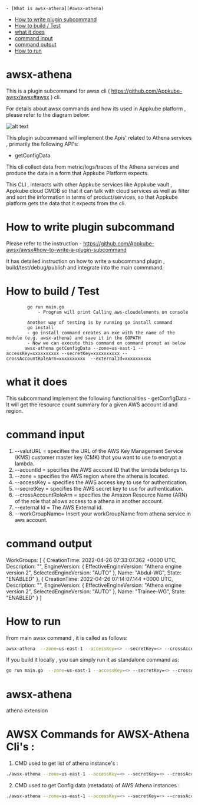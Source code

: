     - [What is awsx-athena](#awsx-athena)

- [How to write plugin subcommand](#how-to-write-plugin-subcommand)
- [How to build / Test](#how-to-build--test)
- [what it does ](#what-it-does)
- [command input](#command-input)
- [command output](#command-output)
- [How to run ](#how-to-run)

# awsx-athena

This is a plugin subcommand for awsx cli ( https://github.com/Appkube-awsx/awsx#awsx ) cli.

For details about awsx commands and how its used in Appkube platform , please refer to the diagram below:

![alt text](https://raw.githubusercontent.com/AppkubeCloud/appkube-architectures/main/LayeredArchitecture-phase2.svg)

This plugin subcommand will implement the Apis' related to Athena services , primarily the following API's:

- getConfigData

This cli collect data from metric/logs/traces of the Athena services and produce the data in a form that Appkube Platform expects.

This CLI , interacts with other Appkube services like Appkube vault , Appkube cloud CMDB so that it can talk with cloud services as
well as filter and sort the information in terms of product/services, so that Appkube platform gets the data that it expects from the cli.

# How to write plugin subcommand

Please refer to the instruction -
https://github.com/Appkube-awsx/awsx#how-to-write-a-plugin-subcommand

It has detailed instruction on how to write a subcommand plugin , build/test/debug/publish and integrate into the main commmand.

# How to build / Test

            go run main.go
                - Program will print Calling aws-cloudelements on console

            Another way of testing is by running go install command
            go install
            - go install command creates an exe with the name of the module (e.g. awsx-athena) and save it in the GOPATH
            - Now we can execute this command on command prompt as below
           awsx-athena getConfigData --zone=us-east-1 --accessKey=xxxxxxxxxx --secretKey=xxxxxxxxxx --crossAccountRoleArn=xxxxxxxxxx  --externalId=xxxxxxxxxx

# what it does

This subcommand implement the following functionalities -
getConfigData - It will get the resource count summary for a given AWS account id and region.

# command input

1. --valutURL = specifies the URL of the AWS Key Management Service (KMS) customer master key (CMK) that you want to use to encrypt a lambda.
2. --acountId = specifies the AWS account ID that the lambda belongs to.
3. --zone = specifies the AWS region where the athena is located.
4. --accessKey = specifies the AWS access key to use for authentication.
5. --secretKey = specifies the AWS secret key to use for authentication.
6. --crossAccountRoleArn = specifies the Amazon Resource Name (ARN) of the role that allows access to a athena in another account.
7. --external Id = The AWS External id.
8. --workGroupName= Insert your workGroupName from athena service in aws account.

# command output

WorkGroups: [
{
CreationTime: 2022-04-26 07:33:07.362 +0000 UTC,
Description: "",
EngineVersion: {
EffectiveEngineVersion: "Athena engine version 2",
SelectedEngineVersion: "AUTO"
},
Name: "Abdul-WG",
State: "ENABLED"
},
{
CreationTime: 2022-04-26 07:14:07.144 +0000 UTC,
Description: "",
EngineVersion: {
EffectiveEngineVersion: "Athena engine version 2",
SelectedEngineVersion: "AUTO"
},
Name: "Trainee-WG",
State: "ENABLED"
}
]

# How to run

From main awsx command , it is called as follows:

```bash
awsx-athena  --zone=us-east-1 --accessKey=<> --secretKey=<> --crossAccountRoleArn=<>  --externalId=<>
```

If you build it locally , you can simply run it as standalone command as:

```bash
go run main.go  --zone=us-east-1 --accessKey=<> --secretKey=<> --crossAccountRoleArn=<> --externalId=<>
```

# awsx-athena

athena extension

# AWSX Commands for AWSX-Athena Cli's :

1. CMD used to get list of athena instance's :

```bash
./awsx-athena --zone=us-east-1 --accessKey=<> --secretKey=<> --crossAccountRoleArn=<> --externalId=<>
```

2. CMD used to get Config data (metadata) of AWS Athena instances :

```bash
./awsx-athena --zone=us-east-1 --accessKey=<> --secretKey=<> --crossAccountRoleArn=<> --externalId=<> getConfigData --workGroupName=<>
```
